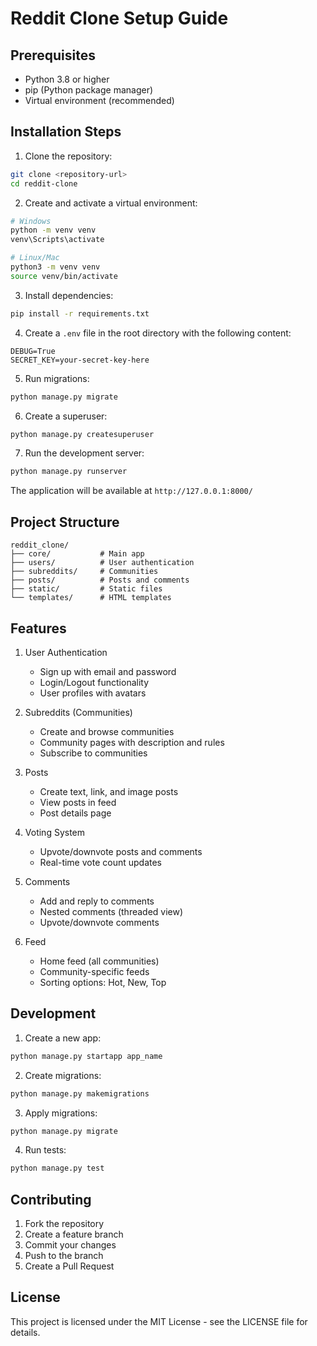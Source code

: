 # Reddit Clone Setup Guide

## Prerequisites

- Python 3.8 or higher
- pip (Python package manager)
- Virtual environment (recommended)

## Installation Steps

1. Clone the repository:
```bash
git clone <repository-url>
cd reddit-clone
```

2. Create and activate a virtual environment:
```bash
# Windows
python -m venv venv
venv\Scripts\activate

# Linux/Mac
python3 -m venv venv
source venv/bin/activate
```

3. Install dependencies:
```bash
pip install -r requirements.txt
```

4. Create a `.env` file in the root directory with the following content:
```
DEBUG=True
SECRET_KEY=your-secret-key-here
```

5. Run migrations:
```bash
python manage.py migrate
```

6. Create a superuser:
```bash
python manage.py createsuperuser
```

7. Run the development server:
```bash
python manage.py runserver
```

The application will be available at `http://127.0.0.1:8000/`

## Project Structure

```
reddit_clone/
├── core/           # Main app
├── users/          # User authentication
├── subreddits/     # Communities
├── posts/          # Posts and comments
├── static/         # Static files
└── templates/      # HTML templates
```

## Features

1. User Authentication
   - Sign up with email and password
   - Login/Logout functionality
   - User profiles with avatars

2. Subreddits (Communities)
   - Create and browse communities
   - Community pages with description and rules
   - Subscribe to communities

3. Posts
   - Create text, link, and image posts
   - View posts in feed
   - Post details page

4. Voting System
   - Upvote/downvote posts and comments
   - Real-time vote count updates

5. Comments
   - Add and reply to comments
   - Nested comments (threaded view)
   - Upvote/downvote comments

6. Feed
   - Home feed (all communities)
   - Community-specific feeds
   - Sorting options: Hot, New, Top

## Development

1. Create a new app:
```bash
python manage.py startapp app_name
```

2. Create migrations:
```bash
python manage.py makemigrations
```

3. Apply migrations:
```bash
python manage.py migrate
```

4. Run tests:
```bash
python manage.py test
```

## Contributing

1. Fork the repository
2. Create a feature branch
3. Commit your changes
4. Push to the branch
5. Create a Pull Request

## License

This project is licensed under the MIT License - see the LICENSE file for details. 